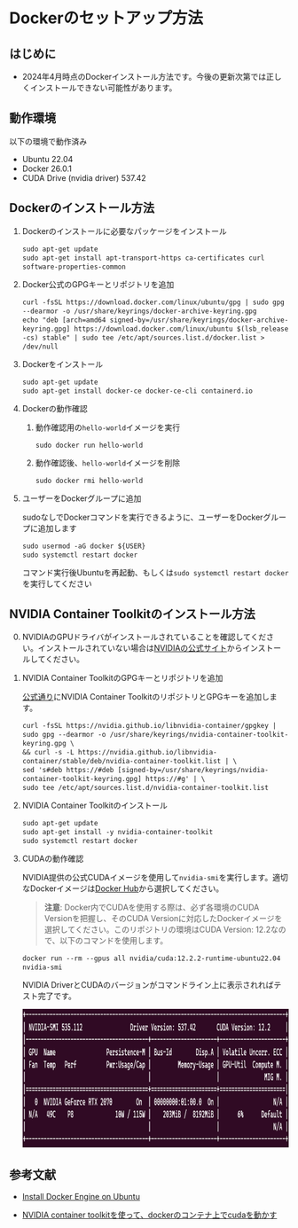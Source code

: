 # Dockerのセットアップ方法

## はじめに

- 2024年4月時点のDockerインストール方法です。今後の更新次第では正しくインストールできない可能性があります。

## 動作環境

以下の環境で動作済み

- Ubuntu 22.04
- Docker 26.0.1
- CUDA Drive (nvidia driver) 537.42

## Dockerのインストール方法

1. Dockerのインストールに必要なパッケージをインストール

    ```
    sudo apt-get update
    sudo apt-get install apt-transport-https ca-certificates curl software-properties-common
    ```

2. Docker公式のGPGキーとリポジトリを追加

    ```
    curl -fsSL https://download.docker.com/linux/ubuntu/gpg | sudo gpg --dearmor -o /usr/share/keyrings/docker-archive-keyring.gpg
    echo "deb [arch=amd64 signed-by=/usr/share/keyrings/docker-archive-keyring.gpg] https://download.docker.com/linux/ubuntu $(lsb_release -cs) stable" | sudo tee /etc/apt/sources.list.d/docker.list > /dev/null
    ```

3. Dockerをインストール

    ```
    sudo apt-get update
    sudo apt-get install docker-ce docker-ce-cli containerd.io
    ```

4. Dockerの動作確認

    1. 動作確認用の`hello-world`イメージを実行

        ```
        sudo docker run hello-world
        ```

    2. 動作確認後、`hello-world`イメージを削除

        ```
        sudo docker rmi hello-world
        ```

5. ユーザーをDockerグループに追加

    sudoなしでDockerコマンドを実行できるように、ユーザーをDockerグループに追加します
    
    ```
    sudo usermod -aG docker ${USER}
    sudo systemctl restart docker
    ```

    コマンド実行後Ubuntuを再起動、もしくは`sudo systemctl restart docker`を実行してください

## NVIDIA Container Toolkitのインストール方法

0. NVIDIAのGPUドライバがインストールされていることを確認してください。インストールされていない場合は[NVIDIAの公式サイト](https://www.nvidia.co.jp/Download/index.aspx?lang=jp)からインストールしてください。

1. NVIDIA Container ToolkitのGPGキーとリポジトリを追加

    [公式通り](https://docs.nvidia.com/datacenter/cloud-native/container-toolkit/latest/install-guide.html)にNVIDIA Container ToolkitのリポジトリとGPGキーを追加します。

    ```
    curl -fsSL https://nvidia.github.io/libnvidia-container/gpgkey | sudo gpg --dearmor -o /usr/share/keyrings/nvidia-container-toolkit-keyring.gpg \
    && curl -s -L https://nvidia.github.io/libnvidia-container/stable/deb/nvidia-container-toolkit.list | \
    sed 's#deb https://#deb [signed-by=/usr/share/keyrings/nvidia-container-toolkit-keyring.gpg] https://#g' | \
    sudo tee /etc/apt/sources.list.d/nvidia-container-toolkit.list
    ```

2. NVIDIA Container Toolkitのインストール

    ```
    sudo apt-get update
    sudo apt-get install -y nvidia-container-toolkit
    sudo systemctl restart docker
    ```

3.  CUDAの動作確認

    NVIDIA提供の公式CUDAイメージを使用して`nvidia-smi`を実行します。適切なDockerイメージは[Docker Hub](https://hub.docker.com/r/nvidia/cuda/tags)から選択してください。

    > **注意**: 
    > Docker内でCUDAを使用する際は、必ず各環境のCUDA Versionを把握し、そのCUDA Versionに対応したDockerイメージを選択してください。このリポジトリの環境はCUDA Version: 12.2なので、以下のコマンドを使用します。

    ```
    docker run --rm --gpus all nvidia/cuda:12.2.2-runtime-ubuntu22.04 nvidia-smi
    ```

    NVIDIA DriverとCUDAのバージョンがコマンドライン上に表示されればテスト完了です。

    <img src="images/nvidia_smi.png" alt="nivida-smi" height="250" />

## 参考文献

- [Install Docker Engine on Ubuntu](https://docs.docker.com/engine/install/ubuntu/)

- [NVIDIA container toolkitを使って、dockerのコンテナ上でcudaを動かす](https://qiita.com/Hiroaki-K4/items/c1be8adba18b9f0b4cef)
